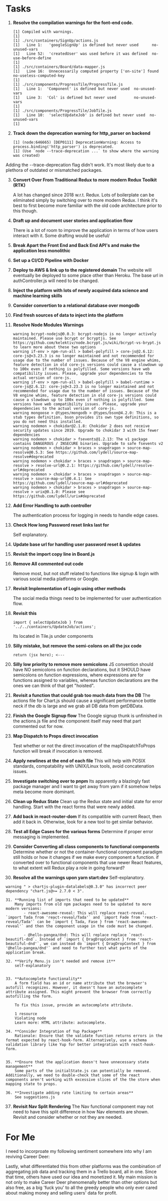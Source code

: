 # Tasks

1. **Resolve the compilation warnings for the font-end code.**

    ```
    [1] Compiled with warnings.
    [1] 
    [1] ./src/containers/SignUp/actions.js
    [1]   Line 1:   'googleSignUp' is defined but never used      no-unused-vars
    [1]   Line 52:  'createdUser' was used before it was defined  no-use-before-define
    [1] 
    [1] ./src/containers/Board/data-mapper.js
    [1]   Line 16:  Unnecessarily computed property ['on-site'] found  no-useless-computed-key
    [1] 
    [1] ./src/components/ProgressTile/ProgressTile.js
    [1]   Line 1:  'Component' is defined but never used  no-unused-vars
    [1]   Line 3:  'Col' is defined but never used        no-unused-vars
    [1] 
    [1] ./src/components/ProgressTile/JobTile.js
    [1]   Line 10:  'selectUpdateJob' is defined but never used  no-unused-vars
    [1] 
    ```

2. **Track down the deprecation warning for http_parser on backend**

    ```
    [1] (node:646665) [DEP0111] DeprecationWarning: Access to process.binding('http_parser') is deprecated.
    [1] (Use `node --trace-deprecation ...` to show where the warning was created)
    ```

Adding the --trace-deprecation flag didn't work. It's most likely due to a plethora of outdated or mismatched packages.

3. **Convert Over From Traditional Redux to more modern Redux Toolkit (RTK)**

    A lot has changed since 2018 w.r.t. Redux. Lots of boilerplate can be eliminated simply by switching over to more modern Redux. I think
    it's best to first become more familiar with the old code architecture prior to this though.

4. **Draft up and document user stories and application flow**

    There is a lot of room to improve the application in terms of how users interact with it. Some drafting would be useful/

5. **Break Apart the Front End and Back End API's and make the application less monolithic**

6. **Set up a CI/CD Pipeline with Docker**

7. **Deploy to AWS & link up to the registered domain**
    The website will eventually be deployed to some place other than Heroku. The base url in authController.js will need to be changed.

8. **Inject the platform with lots of newly acquired data science and machine learning skills**

9. **Consider convertion to a relational database over mongodb**

10. **Find fresh sources of data to inject into the platform**

11. **Resolve Node Modules Warnings**
    ```
    warning bcrypt-nodejs@0.0.3: bcrypt-nodejs is no longer actively maintained. Please use bcrypt or bcryptjs. See https://github.com/kelektiv/node.bcrypt.js/wiki/bcrypt-vs-brypt.js to learn more about these two options
    warning if-env > npm-run-all > babel-polyfill > core-js@2.6.12: core-js@<3.23.3 is no longer maintained and not recommended for usage due to the number of issues. Because of the V8 engine whims, feature detection in old core-js versions could cause a slowdown up to 100x even if nothing is polyfilled. Some versions have web compatibility issues. Please, upgrade your dependencies to the actual version of core-js.
    warning if-env > npm-run-all > babel-polyfill > babel-runtime > core-js@2.6.12: core-js@<3.23.3 is no longer maintained and not recommended for usage due to the number of issues. Because of the V8 engine whims, feature detection in old core-js versions could cause a slowdown up to 100x even if nothing is polyfilled. Some versions have web compatibility issues. Please, upgrade your dependencies to the actual version of core-js.
    warning mongoose > @types/mongodb > @types/bson@4.2.0: This is a stub types definition. bson provides its own type definitions, so you do not need this installed.
    warning nodemon > chokidar@2.1.8: Chokidar 2 does not receive security updates since 2019. Upgrade to chokidar 3 with 15x fewer dependencies
    warning nodemon > chokidar > fsevents@1.2.13: The v1 package contains DANGEROUS / INSECURE binaries. Upgrade to safe fsevents v2
    warning nodemon > chokidar > braces > snapdragon > source-map-resolve@0.5.3: See https://github.com/lydell/source-map-resolve#deprecated
    warning nodemon > chokidar > braces > snapdragon > source-map-resolve > resolve-url@0.2.1: https://github.com/lydell/resolve-url#deprecated
    warning nodemon > chokidar > braces > snapdragon > source-map-resolve > source-map-url@0.4.1: See https://github.com/lydell/source-map-url#deprecated
    warning nodemon > chokidar > braces > snapdragon > source-map-resolve > urix@0.1.0: Please see https://github.com/lydell/urix#deprecated
    ```

12. **Add Error Handling to auth controller**

    The authentication process for logging in needs to handle edge cases.

13. **Check How long Password reset links last for**

    Self explanatory.

14. **Update base url for handling user password reset & updates**

15. **Revisit the import copy line in Board.js**

16. **Remove All commented out code**

    Remove most, but not stuff related to functions like signup & login with various social media platforms or Google.

17. **Revisit Implementation of Login using other methods**

    The social media things need to be implemented for user authentication flow.

18. **Revisit this**

    ```
    import { selectUpdateJob } from '../../containers/UpdateJob/actions';
    ```
    Its located in Tile.js under components

19. **Silly mistake, but remove the semi-colons on all the jsx code**

    ```
    return (jsx here); <---
    ```

20. **Silly low priority to remove more semicolons**
    JS convention should have NO semicolons on function declarations, but it SHOULD have semicolons on function expressions, where expressions are for functions assigned to variables, whereas function declarations are the ones we can think of that get "hoisted".

21. **Revisit a function that could grab too much data from the DB**
    The actions file for Chart.js should  cause a significant performance bottle neck if the db is large and we grab all DB data from getDBData.

22. **Finish the Google Signup flow**
    The Google signup thunk is unfinished in the actions.js file and the component itself may need that part commented out for now.

23. **Map Dispatch to Props direct invocation**

    Test whether or not the direct invocation of the mapDispatchToProps function will break if invocation is removed.

24. **Apply newlines at the end of each file**
    This will help with POSIX standards, compatability with UNIX/Linux tools, avoid concatenation issues.

25. **Investigate switching over to pnpm**
    Its apparently a blazingly fast package manager and I want to get away from yarn if it somehow helps meta become more dominant.

26. **Clean up Redux State**
    Clean up the Redux state and initial state for error handling. Start with the react forms that were newly added.

27. **Add back in react-router-dom**
    If its compatible with current React, then add it back in. Otherwise, look for a new tool to get similar behavior.

28. **Test all Edge Cases for the various forms**
    Determine if proper error messaging is implemented.

29. **Consider Converting all class components to functional components**
    Determine whether or not the container-functional component paradigm still holds or how it changes if we make every component a function.
    if converted over to functional components that use newer React features, to what extent will Redux play a role in going forward?

30. **Resolve all the warnings upon yarn start:dev**
    Self-explanatory.

```
warning " > chartjs-plugin-datalabels@0.3.0" has incorrect peer dependency "chart.js@>= 2.7.0 < 3".

31. **Running list of imports that need to be updated**
    Many imports from old npm packages need to be updated to more modern versions:
        - react-awesome-reveal: This will replace react-reveal. `import Tada from 'react-reveal/Tada'` and `import Fade from 'react-reveal/Tada'` can be `import { Tada, Fase } from 'react-awesome-reveal'` and then the component usage in the code must be changed.

        - @hello-pangea/dnd: This will replace replace `react-beautifl-dnd`. Instead of `import { DragDropContext } from 'react-beautiful-dnd'`, we can instead do `import { DragDropContext } from '@hello-pangea/dnd'` and need to further test what parts of the application break.

32. **Verify Menu.js isn't needed and remove it**
    self-explanatory


33. **Autocomplete functionality**
    A form field has an id or name attribute that the browser's autofill recognizes. However, it doesn't have an autocomplete attribute assigned. This might prevent the browser from correctly autofilling the form.

    To fix this issue, provide an autocomplete attribute.

    1 resource
    Violating node
    Learn more: HTML attribute: autocomplete.

34. **Consider Integration of Yup Package**
    Rationale: Ensure that the validate function returns errors in the format expected by react-hook-form. Alternatively, use a schema validation library like Yup for better integration with react-hook-form.


35. **Ensure that the application doesn't have unnecessary state management**
    Some parts of the initialState.js can potentially be removed. Additionally, we need to double-check that some of the react components aren't working with excessive slices of the the store when mapping state to props.

36. **Investigate adding rate limiting to certain areas**
    See suggestions.js
```

37. **Revisit Nav Split Rendering**
    The Nav functional component may not need to have this split difference in how Nav elements are shown. Revisit and consider whether or not they are needed.             

# For Me

I need to incorproate my following sentiment somewhere into why I am reviving Career Deer:

Lastly, what differentiated this from other platforms was the combination of aggregating job data and tracking them in a Trello board, all in one. Since that time, others have used our idea and monetized it. My main mission is not only to make Career Deer phenomenally better than other options but also free, as a big 'fuck you' to all the greedy people who only ever cared about making money and selling users' data for profit.

